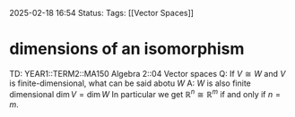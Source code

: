 2025-02-18 16:54
Status: 
Tags: [[Vector Spaces]]
# dimensions of an isomorphism

TD: YEAR1::TERM2::MA150 Algebra 2::04 Vector spaces 
Q: If $V \cong W$ and $V$ is finite-dimensional, what can be said abotu $W$
A: $W$ is also finite dimensional
$\dim V=\dim W$
In particular we get $\mathbb{R}^n \cong \mathbb{R}^m$ if and only if $n = m$.
<!--ID: 1739897868176-->
